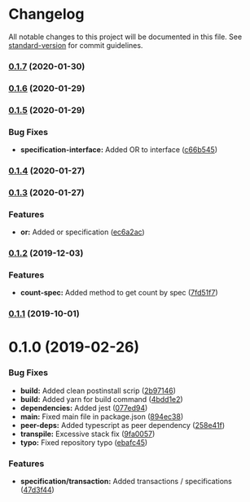 # Changelog

All notable changes to this project will be documented in this file. See [standard-version](https://github.com/conventional-changelog/standard-version) for commit guidelines.

### [0.1.7](https://github.com/noahadvisors/typeorm-utils/compare/v0.1.6...v0.1.7) (2020-01-30)

### [0.1.6](https://github.com/noahadvisors/typeorm-utils/compare/v0.1.5...v0.1.6) (2020-01-29)

### [0.1.5](https://github.com/noahadvisors/typeorm-utils/compare/v0.1.4...v0.1.5) (2020-01-29)


### Bug Fixes

* **specification-interface:** Added OR to interface ([c66b545](https://github.com/noahadvisors/typeorm-utils/commit/c66b545d41698a16cca1a2e16d4e4ef07163d114))

### [0.1.4](https://github.com/noahadvisors/typeorm-utils/compare/v0.1.3...v0.1.4) (2020-01-27)

### [0.1.3](https://github.com/noahadvisors/typeorm-utils/compare/v0.1.2...v0.1.3) (2020-01-27)


### Features

* **or:** Added or specification ([ec6a2ac](https://github.com/noahadvisors/typeorm-utils/commit/ec6a2acc31e045e3e1966a83c71a4b0558c74a6d))

### [0.1.2](https://github.com/noahadvisors/typeorm-utils/compare/v0.1.1...v0.1.2) (2019-12-03)


### Features

* **count-spec:** Added method to get count by spec ([7fd51f7](https://github.com/noahadvisors/typeorm-utils/commit/7fd51f7))

### [0.1.1](https://github.com/noahadvisors/typeorm-utils/compare/v0.1.0...v0.1.1) (2019-10-01)

# 0.1.0 (2019-02-26)


### Bug Fixes

* **build:** Added clean postinstall scrip ([2b97146](https://github.com/noahadvisors/typeorm-utils/commit/2b97146))
* **build:** Added yarn for build command ([4bdd1e2](https://github.com/noahadvisors/typeorm-utils/commit/4bdd1e2))
* **dependencies:** Added jest ([077ed94](https://github.com/noahadvisors/typeorm-utils/commit/077ed94))
* **main:** Fixed main file in package.json ([894ec38](https://github.com/noahadvisors/typeorm-utils/commit/894ec38))
* **peer-deps:** Added typescript as peer dependency ([258e41f](https://github.com/noahadvisors/typeorm-utils/commit/258e41f))
* **transpile:** Excessive stack fix ([9fa0057](https://github.com/noahadvisors/typeorm-utils/commit/9fa0057))
* **typo:** Fixed repository typo ([ebafc45](https://github.com/noahadvisors/typeorm-utils/commit/ebafc45))


### Features

* **specification/transaction:** Added transactions / specifications ([47d3f44](https://github.com/noahadvisors/typeorm-utils/commit/47d3f44))
